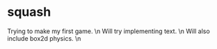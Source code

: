 # squash
Trying to make my first game. \n
Will  try implementing text. \n
Will also include box2d physics. \n
